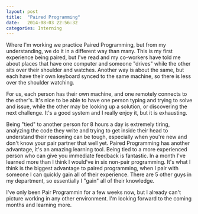 ```yaml
---
layout: post
title:  "Paired Programming"
date:   2014-08-03 22:56:32
categories: Interning
---
```



Where I'm working we practice Paired Programming, but from my understanding, we do it in a different way than many. This is my first experience being paired,
but I've read and my co-workers have told me about places that have one computer and someone "drives" while the other sits over their shoulder and watches.
Another way is about the same, but each have their own keyboard synced to the same machine, so there is less over the shoulder watching.

For us, each person has their own machine, and one remotely connects to the other's. It's nice to be able to have one person typing and trying to solve and issue,
while the other may be looking up a solution, or discovering the next challenge. It's a good system and I really enjoy it, but it is exhausting.

Being "tied" to another person for 8 hours a day is extremely tiring, analyzing the code they write and trying to get inside their head to understand their reasoning
can be tough, especially when you're new and don't know your pair partner that well yet. 
Paired Programming has another advantage, it's an amazing learning tool. Being tied to a more experienced person who can give you immediate feedback is fantastic.
In a month I've learned more than I think I would've in six non-pair programming. It's what I think is the biggest advantage to paired programming, when I pair with someone
I can quickly gain all of their experience. There are 5 other guys in my department, so essentially I "gain" all of their knowledge.

I've only been Pair Programmin for a few weeks now, but I already can't picture working in any other environment. I'm looking forward to the coming months and learning more.

